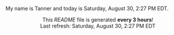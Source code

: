 My name is Tanner and today is Saturday, August 30, 2:27 PM EDT.

<p align="center">This <i>README</i> file is generated <b>every 3 hours</b>!</br>Last refresh: Saturday, August 30, 2:27 PM EDT<br /></p>
